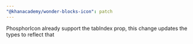 ```yaml
---
"@khanacademy/wonder-blocks-icon": patch
---
```


PhosphorIcon already support the tabIndex prop, this change updates the types to reflect that
